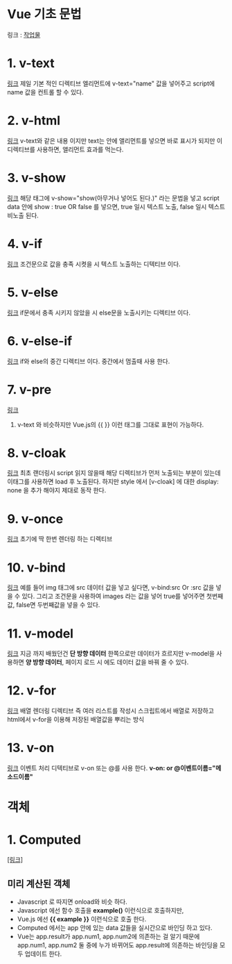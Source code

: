 # Vue 기초 문법
링크 : [작업물](https://github.com/leeseungje/Vue/tree/master/%EA%B8%B0%EC%B4%88%EB%AC%B8%EB%B2%95)

# 1. v-text
[링크](https://github.com/leeseungje/Vue/blob/master/%EA%B8%B0%EC%B4%88%EB%AC%B8%EB%B2%95/1.v-text.html)
제일 기본 적인 디렉티브 엘리먼트에 v-text="name" 값을 넣어주고 script에 name 값을 컨트롤 할 수 있다.

# 2. v-html
[링크](https://github.com/leeseungje/Vue/blob/master/%EA%B8%B0%EC%B4%88%EB%AC%B8%EB%B2%95/2.v-html.html)
v-text와 같은 내용 이지만 text는 안에 앨리먼트를 넣으면 바로 표시가 되지만 이 디렉티브를 사용하면,
앨리먼트 효과를 먹는다.

# 3. v-show
[링크](https://github.com/leeseungje/Vue/blob/master/%EA%B8%B0%EC%B4%88%EB%AC%B8%EB%B2%95/3.v-show.html)
해당 태그에 v-show="show(아무거나 넣어도 된다.)" 라는 문법을 넣고 script data 안에 show : true OR false 를 넣으면,
true 일시 텍스트 노출, false 일시 텍스트 비노출 된다.

# 4. v-if
[링크](https://github.com/leeseungje/Vue/blob/master/%EA%B8%B0%EC%B4%88%EB%AC%B8%EB%B2%95/4.v-if.html)
조건문으로 값을 충족 시켯을 시 텍스트 노출하는 디텍티브 이다.

# 5. v-else
[링크](https://github.com/leeseungje/Vue/blob/master/%EA%B8%B0%EC%B4%88%EB%AC%B8%EB%B2%95/5%2Cv-else.html)
if문에서 충족 시키지 않았을 시 else문을 노출시키는 디렉티브 이다.

# 6. v-else-if
[링크](https://github.com/leeseungje/Vue/blob/master/%EA%B8%B0%EC%B4%88%EB%AC%B8%EB%B2%95/6.v-else-if.html)
if와 else의 중간 디렉티브 이다. 
중간에서 멈출때 사용 한다.

# 7. v-pre
[링크](https://github.com/leeseungje/Vue/blob/master/%EA%B8%B0%EC%B4%88%EB%AC%B8%EB%B2%95/7.v-pre.html)
1. v-text 와 비슷하지만 Vue.js의 {{ }} 이런 태그를 그대로 표현이 가능하다.

# 8. v-cloak
[링크](https://github.com/leeseungje/Vue/blob/master/%EA%B8%B0%EC%B4%88%EB%AC%B8%EB%B2%95/8.v-cloak.html)
최초 랜더링시 script 읽지 않을때 해당 디렉티브가 먼저 노출되는 부분이 있는데 이태그를 사용하면 load 후 노출된다.
하지만 style 에서 [v-cloak] 에 대한 display: none 을 추가 해야지 제대로 동작 한다.

# 9. v-once
[링크](https://github.com/leeseungje/Vue/blob/master/%EA%B8%B0%EC%B4%88%EB%AC%B8%EB%B2%95/9.v-once.html)
초기에 딱 한번 렌더링 하는 디렉티브 

# 10. v-bind
[링크](https://github.com/leeseungje/Vue/blob/master/%EA%B8%B0%EC%B4%88%EB%AC%B8%EB%B2%95/10.v-bind.html)
예를 들어 img 태그에 src 데이터 값을 넣고 싶다면, v-bind:src Or :src 값을 넣을 수 있다.
그리고 조건문을 사용하여 images 라는 값을 넣어 true를 넣어주면 첫번째값, false면 두번째값을 넣을 수 있다.

# 11. v-model
[링크](https://github.com/leeseungje/Vue/blob/master/%EA%B8%B0%EC%B4%88%EB%AC%B8%EB%B2%95/12.v-model.html)
지금 까지 배웠던건 **단 방향 데이터** 한쪽으로만 데이터가 흐르지만 v-model을 사용하면 **양 방향 데이터**,
페이지 로드 시 에도 데이터 값을 바꿔 줄 수 있다.

# 12. v-for
[링크](https://github.com/leeseungje/Vue/blob/master/%EA%B8%B0%EC%B4%88%EB%AC%B8%EB%B2%95/11.v-for.html)
배열 렌더링 디렉티브 즉 여러 리스트를 작성시 스크립트에서 배열로 저장하고 html에서 v-for을 이용해 저장된 배열값을 
뿌리는 방식

# 13. v-on
[링크](https://github.com/leeseungje/Vue/blob/master/%EA%B8%B0%EC%B4%88%EB%AC%B8%EB%B2%95/13.v-on.html)
이벤트 처리 디텍티브로 v-on 또는 @를 사용 한다. **v-on: or @이벤트이름="메소드이름"**

# 객체

# 1. **Computed**
[[링크]](https://github.com/leeseungje/Vue/blob/master/%EA%B0%9D%EC%B2%B4/1.computed.html)
## 미리 계산된 객체
* Javascript 로 따지면 onload와 비슷 하다.
* Javascript 에선 함수 호출을 **example()** 이런식으로 호출하지만,
* Vue.js 에선 **{{ example }}** 이런식으로 호출 한다.
* Computed 에서는 app 안에 있는 data 값들을 실시간으로 바인딩 하고 있다.
* Vue는 app.result가 app.num1, app.num2에 의존하는 걸 알기 때문에 app.num1, app.num2 둘 중에 누가 바뀌어도 app.result에 의존하는 바인딩을 모두 업데이트 한다.
